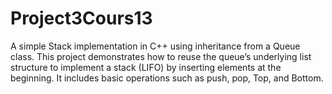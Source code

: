 # Project3Cours13
A simple Stack implementation in C++ using inheritance from a Queue class. This project demonstrates how to reuse the queue’s underlying list structure to implement a stack (LIFO) by inserting elements at the beginning. It includes basic operations such as push, pop, Top, and Bottom.
